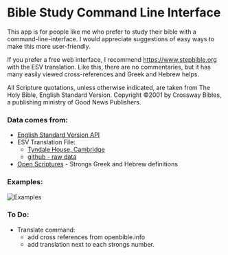 # Bible Study Command Line Interface

This app is for people like me who prefer to study their bible with a command-line-interface. I would appreciate suggestions of easy ways to make this more user-friendly.

If you prefer a free web interface, I recommend https://www.stepbible.org with the ESV translation.  Like this, there are no commentaries, but it has many easily viewed cross-references and Greek and Hebrew helps.

All Scripture quotations, unless otherwise indicated, are taken from The Holy Bible, English Standard Version. Copyright ©2001 by Crossway Bibles, a publishing ministry of Good News Publishers.

### Data comes from:
* [English Standard Version API](https://api.esv.org/)
* ESV Translation File:
  * [Tyndale House, Cambridge](http://www.TyndaleHouse.com)
  * [github - raw data](https://github.com/tyndale/STEPBible-Data) 
* [Open Scriptures](https://github.com/openscriptures/strongs) - Strongs Greek and Hebrew definitions

### Examples:

![Examples](https://joncrlsn.github.com/images/biblestudy-cli.png)


### To Do:
* Translate command: 
  * add cross references from openbible.info
  * add translation next to each strongs number.
